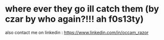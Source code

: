 # where ever they go ill catch them (by czar by who again?!!! ah f0s13ty)
also contact me on linkedin : https://www.linkedin.com/in/occam_razor
